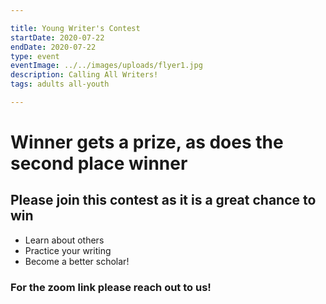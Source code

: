```yaml
---

title: Young Writer's Contest
startDate: 2020-07-22
endDate: 2020-07-22
type: event
eventImage: ../../images/uploads/flyer1.jpg
description: Calling All Writers!
tags: adults all-youth

---
```

# Winner gets a prize, as does the second place winner
## Please join this contest as it is a great chance to win
- Learn about others
- Practice your writing
- Become a better scholar!

### For the zoom link please reach out to us!
